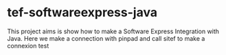 # tef-softwareexpress-java
This project aims is show how to make a Software Express Integration with Java.
Here we make a connection with pinpad and call sitef to make a connexion test
